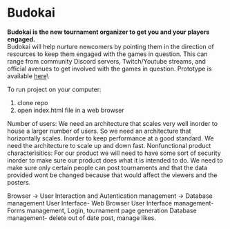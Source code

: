 # Budokai

**Budokai is the new tournament organizer to get you and your players engaged.**\
Budokai will help nurture newcomers by pointing them in the direction of resources to keep them engaged with the games in question. 
This can range from community Discord servers, Twitch/Youtube streams, and official avenues to get involved with the games in question.
Prototype is available [here](https://csci-40500-77100-spring-2021.github.io/project-16/)\

To run project on your computer:
1. clone repo
2. open index.html file in a web browser


Number of users: We need an architecture that scales very well inorder to house a larger number of users. So we need an architecture 
that horizontally scales. Inorder to keep performance at a good standard. We need the architecture to scale up and down fast. 
Nonfunctional product characterisitics: For our product we will need to have some sort of security inorder to make sure our product 
does what it is intended to do. We need to make sure only certain people can post tournaments and that the data provided wont be changed 
because that would affect the viewers and the posters.

Browser -> User Interaction and Autentication management ->  Database management
User Interface- Web Browser
User Interface management- Forms management, Login, tournament page generation
Database management- delete out of date post, manage likes.
